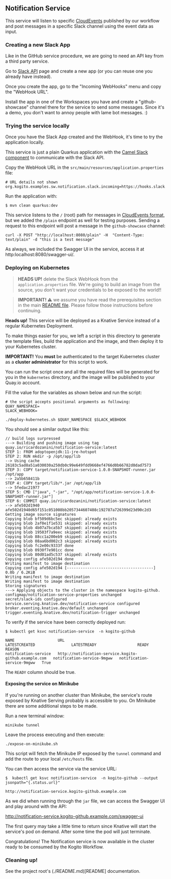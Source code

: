 ## Notification Service

This service will listen to specific [CloudEvents](https://github.com/cloudevents/spec) published by our workflow and post
messages in a specific Slack channel using the event data as input.

### Creating a new Slack App

Like in the GitHub service procedure, we are going to need an API key from a third party
service. 

Go to [Slack API](https://api.slack.com/apps) page and create a new app 
(or you can reuse one you already have instead).

Once you create the app, go to the "Incoming WebHooks" menu and copy the "WebHook URL". 

Install the app in one of the Workspaces you have and create a "github-showcase" channel
there for the service to send some messages. Since it's a demo, you don't want to annoy people with lame 
bot messages. :)

### Trying the service locally

Once you have the Slack App created and the WebHook, it's time to try the application locally.

This service is just a plain Quarkus application with the [Camel Slack component](https://camel.apache.org/components/latest/slack-component.html) to communicate
with the Slack API.

Copy the WebHook URL in the `src/main/resources/application.properties` file:

```properties
# URL details not shown
org.kogito.examples.sw.notification.slack.incoming=https://hooks.slack.com/services/(...)
```

Run the application with:

```shell script
$ mvn clean quarkus:dev
```

This service listens to the `/` (root) path for messages in [CloudEvents format](https://github.com/cloudevents/spec/blob/v1.0/spec.md#example), but 
we added the `/plain` endpoint as well for testing purposes. Sending a request to this
endpoint will post a message in the `github-showcase` channel:

```shell script
curl -X POST "http://localhost:8080/plain" -H  "Content-Type: text/plain" -d "this is a test message"
``` 

As always, we included the Swagger UI in the service, access it at http:localhost:8080/swagger-ui/. 

### Deploying on Kubernetes

> **HEADS UP!** delete the Slack WebHook from the `application.properties` file. 
> We're going to build an image from the source, you don't want your credentials to be exposed to the world!! 

> **IMPORTANT! :warning:** we assume you have read the prerequisites section in the main
> [README file](../README.md). Please follow those instructions before continuing.

**Heads up!** This service will be deployed as a Knative Service instead of a regular Kubernetes
Deployment.

To make things easier for you, we left a script in this directory to generate the template
files, build the application and the image, and then deploy it to your Kubernetes cluster.

**IMPORTANT!** You **must** be authenticated to the target Kubernetes cluster as a **cluster administrator** for this script
to work.

You can run the script once and all the required files will be generated for you in 
the `kubernetes` directory, and the image will be published to your Quay.io account.

Fill the value for the variables as shown below and run the script:

```shell script
# the script accepts positional arguments as following:
QUAY_NAMESPACE=
SLACK_WEBHOOK=

./deploy-kubernetes.sh $QUAY_NAMESPACE $SLACK_WEBHOOK
```

You should see a similar output like this:

```
// build logs surpressed
---> Building and pushing image using tag quay.io/ricardozanini/notification-service:latest
STEP 1: FROM adoptopenjdk:11-jre-hotspot
STEP 2: RUN mkdir -p /opt/app/lib
--> Using cache 26183c5ad8a51a030030a250db0c99e649fdd9668ef4766d0b66782d0dad7573
STEP 3: COPY target/notification-service-1.0.0-SNAPSHOT-runner.jar /opt/app
--> 2a5b658411b
STEP 4: COPY target/lib/*.jar /opt/app/lib
--> 5fedac21977
STEP 5: CMD ["java", "-jar", "/opt/app/notification-service-1.0.0-SNAPSHOT-runner.jar"]
STEP 6: COMMIT quay.io/ricardozanini/notification-service:latest
--> afe502d1940
afe502d1940d65f151c051008bb2057344607408c192787a726399d23d90c2d3
Getting image source signatures
Copying blob bf509d6bc5ec skipped: already exists  
Copying blob 2af0e1f1e531 skipped: already exists  
Copying blob 4b07a7bca5b7 skipped: already exists  
Copying blob 19503f7a9eec skipped: already exists  
Copying blob 88cc1a200eb9 skipped: already exists  
Copying blob 08aa6bd002c3 skipped: already exists  
Copying blob fc2e00c9333f done  
Copying blob 0930f7e901cc done  
Copying blob 80d01ad5c537 skipped: already exists  
Copying config afe502d194 done  
Writing manifest to image destination
Copying config afe502d194 [--------------------------------------] 0.0b / 6.2KiB
Writing manifest to image destination
Writing manifest to image destination
Storing signatures
---> Applying objects to the cluster in the namespace kogito-github.
configmap/notification-service-properties unchanged
secret/slack-ids configured
service.serving.knative.dev/notification-service configured
broker.eventing.knative.dev/default unchanged
trigger.eventing.knative.dev/notification-trigger unchanged
```

To verify if the service have been correctly deployed run:

```
$ kubectl get ksvc notification-service  -n kogito-github
  
NAME                   URL                                                     LATESTCREATED                LATESTREADY                  READY   REASON
notification-service   http://notification-service.kogito-github.example.com   notification-service-9mgww   notification-service-9mgww   True    
```

The `READY` column should be true.

#### Exposing the service on Minikube

If you're running on another cluster than Minikube, the service's route exposed by Knative Serving probably is accessible to you.
On Minikube there are some additional steps to be made. 

Run a new terminal window:

```shell script
minikube tunnel
```

Leave the process executing and then execute:

```shell script
./expose-on-minikube.sh
```

This script will fetch the Minikube IP exposed by the `tunnel` command and add the route to your local `/etc/hosts` file.

You can then access the service via the service URL:

```
$  kubectl get ksvc notification-service  -n kogito-github --output jsonpath="{.status.url}"

http://notification-service.kogito-github.example.com
```

As we did when running through the `jar` file, we can access the Swagger UI and play around with the API: 

http://notification-service.kogito-github.example.com/swagger-ui

The first query may take a little time to return since Knative will start the service's pod on demand. 
After some time the pod will just terminate. 

Congratulations! The Notification service is now available in the cluster ready to be consumed by the Kogito Workflow.

### Cleaning up!

See the project root's (./README.md)[README] documentation.

